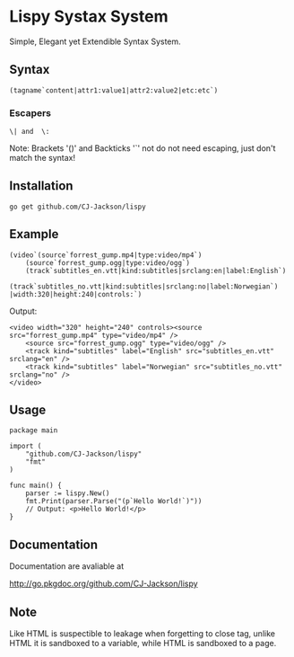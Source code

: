 # Lispy Systax System

Simple, Elegant yet Extendible Syntax System.

## Syntax ##

	(tagname`content|attr1:value1|attr2:value2|etc:etc`)

### Escapers ###

	\| and  \:

Note: Brackets '()' and Backticks '`' not do not need escaping, just don't match the syntax!

## Installation ##

	go get github.com/CJ-Jackson/lispy
	
## Example ##

	(video`(source`forrest_gump.mp4|type:video/mp4`)
		(source`forrest_gump.ogg|type:video/ogg`)
		(track`subtitles_en.vtt|kind:subtitles|srclang:en|label:English`)
		(track`subtitles_no.vtt|kind:subtitles|srclang:no|label:Norwegian`)
	|width:320|height:240|controls:`)

Output:

	<video width="320" height="240" controls><source src="forrest_gump.mp4" type="video/mp4" />
		<source src="forrest_gump.ogg" type="video/ogg" />
		<track kind="subtitles" label="English" src="subtitles_en.vtt" srclang="en" />
		<track kind="subtitles" label="Norwegian" src="subtitles_no.vtt" srclang="no" />
	</video>

## Usage ##

	package main

	import (
		"github.com/CJ-Jackson/lispy"
		"fmt"
	)

	func main() {
		parser := lispy.New()
		fmt.Print(parser.Parse("(p`Hello World!`)"))
		// Output: <p>Hello World!</p>
	}

## Documentation ##

Documentation are avaliable at

http://go.pkgdoc.org/github.com/CJ-Jackson/lispy

## Note ##

Like HTML is suspectible to leakage when forgetting to close tag, unlike HTML it is sandboxed to a variable, while HTML is sandboxed to a page.  